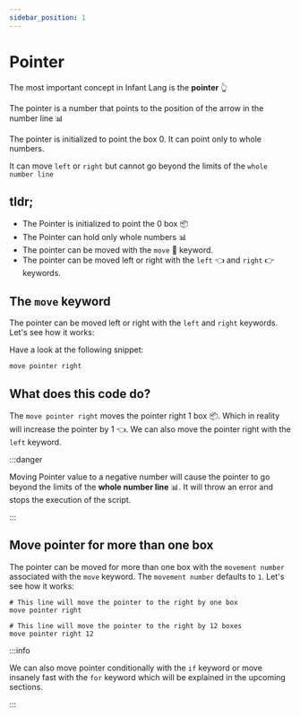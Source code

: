 ```yaml
---
sidebar_position: 1
---
```


# Pointer

The most important concept in Infant Lang is the **pointer** 👆

The pointer is a number that points to the position of the arrow in the number line 📊

The pointer is initialized to point the box 0. It can point only to whole numbers.

It can move `left` or `right` but cannot go beyond the limits of the `whole number line`

## tldr;

- The Pointer is initialized to point the 0 box 📦
- The Pointer can hold only whole numbers 📊
- The pointer can be moved with the `move` 🚗 keyword.
- The pointer can be moved left or right with the `left` 👈 and `right` 👉 keywords.

## The `move` keyword

The pointer can be moved left or right with the `left` and `right` keywords. Let's see how it works:

Have a look at the following snippet:
```infant
move pointer right 
```

## What does this code do?
The `move pointer right` moves the pointer right 1 box 📦. Which in reality will increase the pointer by 1 👈. We can also move the pointer right with the `left` keyword.

:::danger

Moving Pointer value to a negative number will cause the pointer to go beyond the limits of the **whole number line** 📊. It will throw an error and stops the execution of the script.

:::

## Move pointer for more than one box
The pointer can be moved for more than one box with the `movement number` associated with the `move` keyword. The `movement number` defaults to `1`. Let's see how it works:

```infant
# This line will move the pointer to the right by one box
move pointer right

# This line will move the pointer to the right by 12 boxes
move pointer right 12
```

:::info

We can also move pointer conditionally with the `if` keyword or move insanely fast with the `for` keyword which will be explained in the upcoming sections.

:::